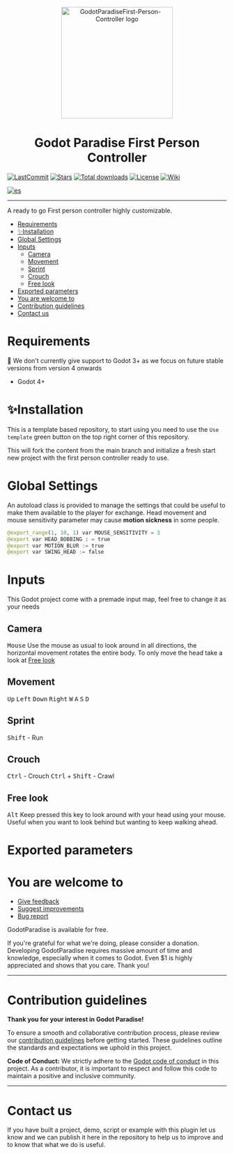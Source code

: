 <p align="center">
	<img width="256px" src="https://github.com/GodotParadise/First-Person-Controller/blob/main/icon.jpg" alt="GodotParadiseFirst-Person-Controller logo" />
	<h1 align="center">Godot Paradise First Person Controller</h1>
	
[![LastCommit](https://img.shields.io/github/last-commit/GodotParadise/First-Person-Controller?cacheSeconds=600)](https://github.com/GodotParadise/First-Person-Controller/commits)
[![Stars](https://img.shields.io/github/stars/godotparadise/First-Person-Controller)](https://github.com/GodotParadise/First-Person-Controller/stargazers)
[![Total downloads](https://img.shields.io/github/downloads/GodotParadise/First-Person-Controller/total.svg?label=Downloads&logo=github&cacheSeconds=600)](https://github.com/GodotParadise/First-Person-Controller/releases)
[![License](https://img.shields.io/github/license/GodotParadise/First-Person-Controller?cacheSeconds=2592000)](https://github.com/GodotParadise/First-Person-Controller/blob/main/LICENSE.md)
[![Wiki](https://img.shields.io/badge/Read-wiki-cc5490.svg?logo=github)](https://github.com/GodotParadise/First-Person-Controller/wiki)
</p>

[![es](https://img.shields.io/badge/lang-es-yellow.svg)](https://github.com/GodotParadise/First-Person-Controller/blob/main/locale/README.es-ES.md)

- - -

A ready to go First person controller highly customizable.

- [Requirements](#requirements)
- [✨Installation](#installation)
- [Global Settings](#global-settings)
- [Inputs](#inputs)
  - [Camera](#camera)
  - [Movement](#movement)
  - [Sprint](#sprint)
  - [Crouch](#crouch)
  - [Free look](#free-look)
- [Exported parameters](#exported-parameters)
- [You are welcome to](#you-are-welcome-to)
- [Contribution guidelines](#contribution-guidelines)
- [Contact us](#contact-us)

# Requirements
📢 We don't currently give support to Godot 3+ as we focus on future stable versions from version 4 onwards
* Godot 4+

# ✨Installation
This is a template based repository, to start using you need to use the `Use template` green button on the top right corner of this repository.

This will fork the content from the main branch and initialize a fresh start new project with the first person controller ready to use.

# Global Settings
An autoload class is provided to manage the settings that could be useful to make them available to the player for exchange. Head movement and mouse sensitivity parameter may cause **motion sickness** in some people.

```py
@export_range(1, 10, 1) var MOUSE_SENSITIVITY = 3
@export var HEAD_BOBBING : = true
@export var MOTION_BLUR := true
@export var SWING_HEAD := false
```

# Inputs
This Godot project come with a premade input map, feel free to change it as your needs
## Camera
<kbd>Mouse</kbd> Use the mouse as usual to look around in all directions, the horizontal movement rotates the entire body. To only move the head take a look at [Free look](#free-look)

## Movement 
<kbd>Up</kbd> <kbd>Left</kbd> <kbd>Down</kbd> <kbd>Right</kbd>
<kbd>W</kbd> <kbd>A</kbd> <kbd>S</kbd> <kbd>D</kbd>

## Sprint
<kbd>Shift</kbd> - Run

## Crouch
<kbd>Ctrl</kbd> - Crouch
<kbd>Ctrl</kbd> + <kbd>Shift</kbd> - Crawl

## Free look
<kbd>Alt</kbd> Keep pressed this key to look around with your head using your mouse. Useful when you want to look behind but wanting to keep walking ahead.


# Exported parameters


# You are welcome to
- [Give feedback](https://github.com/GodotParadise/First-Person-Controller/pulls)
- [Suggest improvements](https://github.com/GodotParadise/First-Person-Controller/issues/new?assignees=BananaHolograma&labels=enhancement&template=feature_request.md&title=)
- [Bug report](https://github.com/GodotParadise/First-Person-Controller/issues/new?assignees=BananaHolograma&labels=bug%2C+task&template=bug_report.md&title=)

GodotParadise is available for free.

If you're grateful for what we're doing, please consider a donation. Developing GodotParadise requires massive amount of time and knowledge, especially when it comes to Godot. Even $1 is highly appreciated and shows that you care. Thank you!

- - -
# Contribution guidelines
**Thank you for your interest in Godot Paradise!**

To ensure a smooth and collaborative contribution process, please review our [contribution guidelines](https://github.com/GodotParadise/First-Person-Controller/blob/main/CONTRIBUTING.md) before getting started. These guidelines outline the standards and expectations we uphold in this project.

**Code of Conduct:** We strictly adhere to the [Godot code of conduct](https://godotengine.org/code-of-conduct/) in this project. As a contributor, it is important to respect and follow this code to maintain a positive and inclusive community.

- - -

# Contact us
If you have built a project, demo, script or example with this plugin let us know and we can publish it here in the repository to help us to improve and to know that what we do is useful.